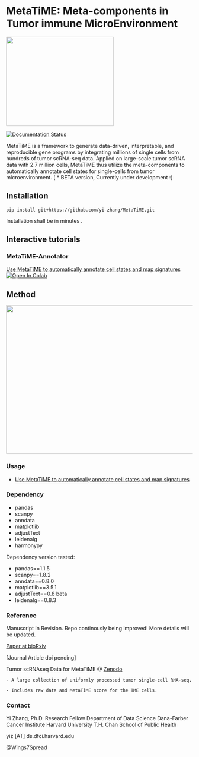 # MetaTiME: Meta-components in Tumor immune MicroEnvironment 
<p align="left"><img src="https://github.com/yi-zhang/MetaTiME/blob/main/docs/source/_static/img/logo.png" width="290" height="240"></p>

[![Documentation Status](https://readthedocs.org/projects/metatime/badge/?version=latest)](https://metatime.readthedocs.io/en/latest/?badge=latest)

MetaTiME is a framework to generate data-driven, interpretable, and reproducible gene programs by integrating millions of single cells from hundreds of tumor scRNA-seq data. Applied on large-scale tumor scRNA data with 2.7 million cells, MetaTiME thus utilize the meta-components to automatically annotate cell states for single-cells from tumor microenvironment. 
( * BETA version, Currently under development  :)

## Installation
`pip install git+https://github.com/yi-zhang/MetaTiME.git`

Installation shall be in minutes .
## Interactive tutorials
### MetaTiME-Annotator
[Use MetaTiME to automatically annotate cell states and map signatures ![Open In Colab](https://colab.research.google.com/assets/colab-badge.svg)](https://colab.research.google.com/github/yi-zhang/MetaTiME/blob/main/docs/notebooks/metatime_annotator.ipynb)

## Method 
<p align="left"><img src="https://raw.githubusercontent.com/yi-zhang/MetaTiME/main/docs/source/_static/img/fig1.png" width="700" height="400"></p>


### Usage
 - [Use MetaTiME to automatically annotate cell states and map signatures](https://github.com/yi-zhang/MetaTiME/blob/main/docs/notebooks/metatime_annotator.ipynb)
 
### Dependency

- pandas
- scanpy
- anndata
- matplotlib
- adjustText
- leidenalg
- harmonypy

Dependency version tested:
- pandas==1.1.5
- scanpy==1.8.2
- anndata==0.8.0
- matplotlib==3.5.1
- adjustText==0.8 beta
- leidenalg==0.8.3


### Reference
Manuscript In Revision. Repo continously being improved! More details will be updated. 

[Paper at bioRxiv](https://www.biorxiv.org/content/10.1101/2022.08.05.502989v1)

[Journal Article doi pending]

Tumor scRNAseq Data for MetaTiME @ [Zenodo](10.5281/zenodo.7410180)

	- A large collection of uniformly processed tumor single-cell RNA-seq. 

	- Includes raw data and MetaTiME score for the TME cells.

### Contact


Yi Zhang, Ph.D.
Research Fellow
Department of Data Science
Dana-Farber Cancer Institute
Harvard University T.H. Chan School of Public Health

yiz [AT] ds.dfci.harvard.edu

@Wings7Spread

